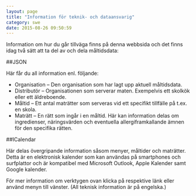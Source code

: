 ```yaml
---
layout: page
title: "Information för teknik- och dataansvarig"
category: swe
date: 2015-08-26 09:50:59
---
```


Information om hur du går tillväga finns på denna webbsida och det finns idag två sätt att ta del av och dela måltidsdata:

##JSON

Här får du all information enl. följande:

* Organisation – Den organisation som har lagt upp aktuell måltidsdata.  
* Distributör – Organisationen som serverar maten. Exempelvis ett skolkök eller ett äldreboende.
* Måltid – Ett antal maträtter som serveras vid ett specifikt tillfälle på t.ex. en skola.
* Maträtt – En rätt som ingår i en måltid. Här kan information delas om ingredienser, näringsvärden och eventuella allergiframkallande ämnen för den specifika rätten.    

##ICalendar

Här delas övergripande information såsom menyer, måltider och maträtter. Detta är en elektronisk kalender som kan användas på smartphones och surfplattor och är kompatibel med Microsoft Outlook, Apple Kalender samt Google kalender.  

För mer information om verktygen ovan klicka på respektive länk eller använd menyn till vänster.  (All teknisk information är på engelska.) 
